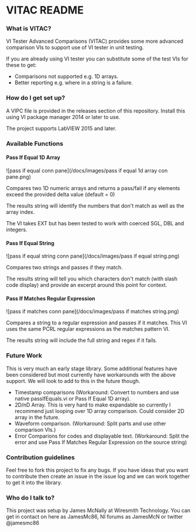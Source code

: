 # VITAC README #


### What is VITAC? ###

VI Tester Advanced Comparisons (VITAC) provides some more advanced comparison VIs to support use of VI tester in unit testing.

If you are already using VI tester you can substitute some of the test VIs for these to get:

* Comparisons not supported e.g. 1D arrays.
* Better reporting e.g. where in a string is a failure.


### How do I get set up? ###

A VIPC file is provided in the releases section of this repository. Install this using VI package manager 2014 or later to use.

The project supports LabVIEW 2015 and later.

### Available Functions ###

#### Pass If Equal 1D Array ####

![pass if equal conn pane](/docs/images/pass if equal 1d array con pane.png)

Compares two 1D numeric arrays and returns a pass/fail if any elements exceed the provided delta value (default = 0)

The results string will identify the numbers that don't match as well as the array index.

The VI takes EXT but has been tested to work with coerced SGL, DBL and integers.

#### Pass If Equal String ####

![pass if equal string conn pane](/docs/images/pass if equal string.png)

Compares two strings and passes if they match.

The results string will tell you which characters don't match (with slash code display) and provide an excerpt around this point for context.

#### Pass If Matches Regular Expression ####

![pass if matches conn pane](/docs/images/pass if matches string.png)

Compares a string to a regular expression and passes if it matches. This VI uses the same PCRL regular expressions as the matches pattern VI.

The results string will include the full string and regex if it fails.

### Future Work ###

This is very much an early stage library. Some additional features have been considered but most currently have workarounds with the above support. We will look to add to this in the future though.

* Timestamp comparisons (Workaround: Convert to numbers and use native passIfEquals.vi or Pass If Equal 1D array).
* 2D/nD Array. This is very hard to make expandable so currently I recommend just looping over 1D array comparison. Could consider 2D array in the future.
* Waveform comparison. (Workaround: Split parts and use other comparison VIs.)
* Error Comparions for codes and displayable text. (Workaround: Split the error and use Pass If Matches Regular Expression on the source string)

### Contribution guidelines ###

Feel free to fork this project to fix any bugs. If you have ideas that you want to contribute then create an issue in the issue log and we can work together to get it into the library.

### Who do I talk to? ###

This project was setup by James McNally at Wiresmith Technology. You can get in contact on here as JamesMc86, NI forums as JamesMcN or twitter @jamesmc86